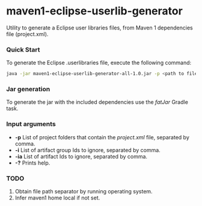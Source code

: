 # maven1-eclipse-userlib-generator
Utility to generate a Eclipse user libraries files, from Maven 1 dependencies file (project.xml).

### Quick Start

To generate the Eclipse .userlibraries file, execute the following command:

```bash
java -jar maven1-eclipse-userlib-generator-all-1.0.jar -p <path to file folder where project.xml is located> >> project.userlibraries
```

### Jar generation

To generate the jar with the included dependencies use the *fatJar* Gradle task.

### Input arguments

* **-p** List of project folders that contain the *project.xml* file, separated by comma.
* **-i** List of artifact group Ids to ignore, separated by comma.
* **-ia** List of artifact Ids to ignore, separated by comma.
* **-?** Prints help.

### TODO

1. Obtain file path separator by running operating system.
2. Infer maven1 home local if not set.
